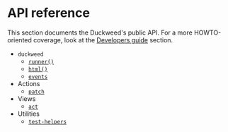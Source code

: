 # API reference

This section documents the Duckweed's public API. For a more HOWTO-oriented
coverage, look at the [Developers guide](../guide/main.md) section.

- `duckweed`
  - [`runner()`](./runner.md)
  - [`html()`](./html.md)
  - [`events`](./events.md)
- Actions
  - [`patch`](./patch.md)
- Views
  - [`act`](./act.md)
- Utilities
  - [`test-helpers`](./test-helpers.md)

